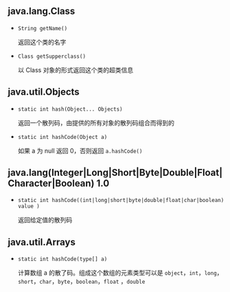 ## java.lang.Class

* `String getName()`				

  返回这个类的名字

* `Class getSupperclass()`                                                  

  以 Class 对象的形式返回这个类的超类信息

## java.util.Objects

* `static int hash(Object... Objects)` 			

  返回一个散列码，由提供的所有对象的散列码组合而得到的

* `static int hashCode(Object a)`     			

  如果 a 为 null 返回 0，否则返回 `a.hashCode()`

## java.lang(Integer|Long|Short|Byte|Double|Float|Character|Boolean) 1.0

* `static int hashCode((int|long|short|byte|double|float|char|boolean) value )` 	

  返回给定值的散列码

## java.util.Arrays

* `static int hashCode(type[] a)`    

  计算数组 a 的散了码。组成这个数组的元素类型可以是 `object`，`int`，`long`，`short`，`char`，`byte`，`boolean`，`float` ，`double`


